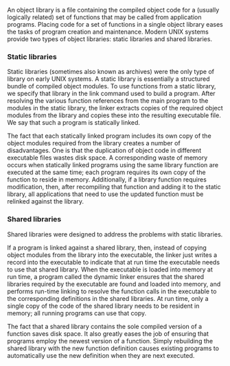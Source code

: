 An object library is a file containing the compiled object code for a (usually logically related) set of functions that may be called from application programs. Placing code for a set of functions in a single object library eases the tasks of program creation and maintenance. Modern UNIX systems provide two types of object libraries: static libraries and shared libraries.

### Static libraries
Static libraries (sometimes also known as archives) were the only type of library on early UNIX systems. A static library is essentially a structured bundle of compiled object modules. To use functions from a static library, we specify that library in the link command used to build a program. After resolving the various function references from the main program to the modules in the static library, the linker extracts copies of the required object modules from the library and copies these into the resulting executable file. We say that such a program is statically linked.

The fact that each statically linked program includes its own copy of the object modules required from the library creates a number of disadvantages. One is that the duplication of object code in different executable files wastes disk space. A corresponding waste of memory occurs when statically linked programs using the same library function are executed at the same time; each program requires its own copy of the function to reside in memory. Additionally, if a library function requires modification, then, after recompiling that function and adding it to the static library, all applications that need to use the updated function must be relinked against the library.

### Shared libraries
Shared libraries were designed to address the problems with static libraries.

If a program is linked against a shared library, then, instead of copying object modules from the library into the executable, the linker just writes a record into the executable to indicate that at run time the executable needs to use that shared library. When the executable is loaded into memory at run time, a program called the dynamic linker ensures that the shared libraries required by the executable are found and loaded into memory, and performs run-time linking to resolve the function calls in the executable to the corresponding definitions in the shared libraries. At run time, only a single copy of the code of the shared library needs to be resident in memory; all running programs can use that copy.

The fact that a shared library contains the sole compiled version of a function saves disk space. It also greatly eases the job of ensuring that programs employ the newest version of a function. Simply rebuilding the shared library with the new function definition causes existing programs to automatically use the new definition when they are next executed.
